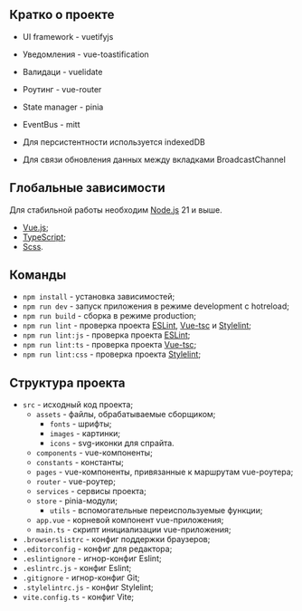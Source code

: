 ## Кратко о проекте
* UI framework - vuetifyjs
* Уведомления - vue-toastification
* Валидаци - vuelidate
* Роутинг - vue-router
* State manager - pinia
* EventBus - mitt

* Для персистентности используется indexedDB
* Для связи обновления данных между вкладками BroadcastChannel

## Глобальные зависимости

Для стабильной работы необходим [Node.js](https://nodejs.org/en/) 21 и выше.

- [Vue.js](https://v3.vuejs.org/);
- [TypeScript](https://www.typescriptlang.org/);
- [Scss](https://sass-scss.ru/).

## Команды

- `npm install` - установка зависимостей;
- `npm run dev` - запуск приложения в режиме development с hotreload;
- `npm run build` - сборка в режиме production;
- `npm run lint` - проверка проекта [ESLint](https://eslint.org/), [Vue-tsc](https://github.com/johnsoncodehk/volar/tree/master/packages/vue-tsc) и [Stylelint](https://stylelint.io/);
- `npm run lint:js` - проверка проекта [ESLint](https://eslint.org/);
- `npm run lint:ts` - проверка проекта [Vue-tsc](https://github.com/johnsoncodehk/volar/tree/master/packages/vue-tsc);
- `npm run lint:css` - проверка проекта [Stylelint](https://stylelint.io/);

## Структура проекта

- `src` - исходный код проекта;
  - `assets` - файлы, обрабатываемые сборщиком;
    - `fonts` - шрифты;
    - `images` - картинки;
    - `icons` - svg-иконки для спрайта.
  - `components` - vue-компоненты;
  - `constants` - константы;
  - `pages` - vue-компоненты, привязанные к маршрутам vue-роутера;
  - `router` - vue-роутер;
  - `services` - сервисы проекта;
  - `store` - pinia-модули;
	- `utils` - вспомогательные переиспользуемые функции;
  - `app.vue` - корневой компонент vue-приложения;
  - `main.ts` - скрипт инициализации vue-приложения;
- `.browserslistrc` - конфиг поддержки браузеров;
- `.editorconfig` - конфиг для редактора;
- `.eslintignore` - игнор-конфиг Eslint;
- `.eslintrc.js` - конфиг Eslint;
- `.gitignore` - игнор-конфиг Git;
- `.stylelintrc.js` - конфиг Stylelint;
- `vite.config.ts` - конфиг Vite;
